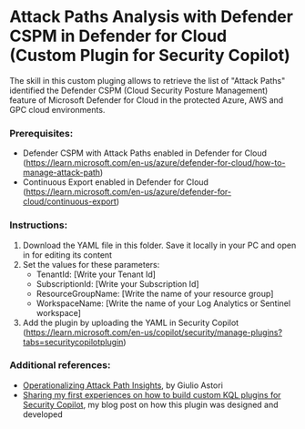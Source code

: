 # Attack Paths Analysis with Defender CSPM in Defender for Cloud (Custom Plugin for Security Copilot) 

The skill in this custom pluging allows to retrieve the list of "Attack Paths" identified the Defender CSPM (Cloud Security Posture Management) feature of Microsoft Defender for Cloud in the protected Azure, AWS and GPC cloud environments.


### Prerequisites:
* Defender CSPM with Attack Paths enabled in Defender for Cloud (https://learn.microsoft.com/en-us/azure/defender-for-cloud/how-to-manage-attack-path)
* Continuous Export enabled in Defender for Cloud (https://learn.microsoft.com/en-us/azure/defender-for-cloud/continuous-export)


### Instructions: 
1. Download the YAML file in this folder. Save it locally in your PC and open in for editing its content
2. Set the values for these parameters: 
    * TenantId: [Write your Tenant Id]
    * SubscriptionId: [Write your Subscription Id]
    * ResourceGroupName: [Write the name of your resource group]
    * WorkspaceName: [Write the name of your Log Analytics or Sentinel workspace] 
3. Add the plugin by uploading the YAML in Security Copilot (https://learn.microsoft.com/en-us/copilot/security/manage-plugins?tabs=securitycopilotplugin)


### Additional references: 
* [Operationalizing Attack Path Insights](https://techcommunity.microsoft.com/t5/microsoft-defender-for-cloud/operationalizing-attack-path-insights/ba-p/4121643), by Giulio Astori
* [Sharing my first experiences on how to build custom KQL plugins for Security Copilot](https://www.linkedin.com/feed/update/urn:li:activity:7199175292278505472/), my blog post on how this plugin was designed and developed
